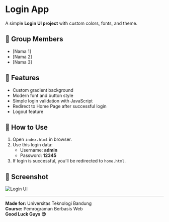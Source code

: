 # Login App

A simple **Login UI project** with custom colors, fonts, and theme.

## 👥 Group Members
- [Nama 1]
- [Nama 2]
- [Nama 3]

## 🎨 Features
- Custom gradient background
- Modern font and button style
- Simple login validation with JavaScript
- Redirect to Home Page after successful login
- Logout feature

## 🧠 How to Use
1. Open `index.html` in browser.
2. Use this login data:
   - Username: **admin**
   - Password: **12345**
3. If login is successful, you’ll be redirected to `home.html`.

## 📸 Screenshot
![Login UI](https://github.com/fitriyani712204/login-app/Screenshot(21).png)


---

**Made for:** Universitas Teknologi Bandung  
**Course:** Pemrograman Berbasis Web  
**Good Luck Guys 😊**




